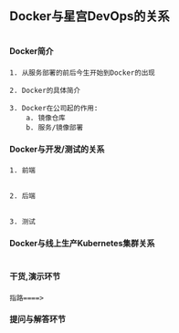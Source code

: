 ## Docker与星宫DevOps的关系
```text

```

#### Docker简介
```text
1. 从服务部署的前后今生开始到Docker的出现

2. Docker的具体简介

3. Docker在公司起的作用:
    a. 镜像仓库
    b. 服务/镜像部署
```

#### Docker与开发/测试的关系
```text
1. 前端


2. 后端


3. 测试
```

#### Docker与线上生产Kubernetes集群关系
```text

```

#### 干货,演示环节
```text
指路====> 
```

#### 提问与解答环节
```text

```